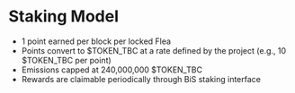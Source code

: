 # Staking Model

- 1 point earned per block per locked Flea
- Points convert to $TOKEN_TBC at a rate defined by the project (e.g., 10 $TOKEN_TBC per point)
- Emissions capped at 240,000,000 $TOKEN_TBC
- Rewards are claimable periodically through BiS staking interface

